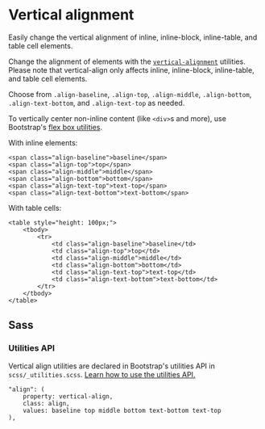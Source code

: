 # Vertical alignment

Easily change the vertical alignment of inline, inline-block, inline-table, and table cell elements.

Change the alignment of elements with the [`vertical-alignment`](https://developer.mozilla.org/en-US/docs/Web/CSS/vertical-align) utilities. Please note that vertical-align only affects inline, inline-block, inline-table, and table cell elements.

Choose from `.align-baseline`, `.align-top`, `.align-middle`, `.align-bottom`, `.align-text-bottom`, and `.align-text-top` as needed.

To vertically center non-inline content (like `<div>`s and more), use Bootstrap's [flex box utilities](https://github.com/AndrewSRea/My_Learning_Port/tree/main/Bootstrap/Utilities/Flex#align-items).

With inline elements:
```
<span class="align-baseline">baseline</span>
<span class="align-top">top</span>
<span class="align-middle">middle</span>
<span class="align-bottom">bottom</span>
<span class="align-text-top">text-top</span>
<span class="align-text-bottom">text-bottom</span>
```
With table cells:
```
<table style="height: 100px;">
    <tbody>
        <tr>
            <td class="align-baseline">baseline</td>
            <td class="align-top">top</td>
            <td class="align-middle">middle</td>
            <td class="align-bottom">bottom</td>
            <td class="align-text-top">text-top</td>
            <td class="align-text-bottom">text-bottom</td>
        </tr>
    </tbody>
</table>
```

## Sass

### Utilities API

Vertical align utilities are declared in Bootstrap's utilities API in `scss/_utilities.scss`. [Learn how to use the utilities API.]()
```
"align": (
    property: vertical-align,
    class: align,
    values: baseline top middle bottom text-bottom text-top
),
```